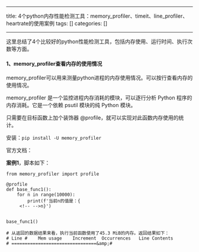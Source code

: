 
--- 
title:  4个python内存性能检测工具：memory_profiler、timeit、line_profiler、heartrate的使用案例 
tags: []
categories: [] 

---
这里总结了4个比较好的python性能检测工具，包括内存使用、运行时间、执行次数等方面。

#### 1、memory_profiler查看内存的使用情况

memory_profiler可以用来测量python进程的内存使用情况。可以按行查看内存的使用情况。

memory_profiler 是一个监控进程内存消耗的模块，可以逐行分析 Python 程序的内存消耗。它是一个依赖 psutil 模块的纯 Python 模块。

只需要在目标函数上加个装饰器 @profile，就可以实现对此函数内存使用的统计。

安装：`pip install -U memory_profiler`

官方文档：

**案例1**，脚本如下：

```
from memory_profiler import profile

@profile
def base_func1():
    for n in range(10000):
        print(f'当前n的值是：{
     <!-- -->n}')


base_func1()

# 从返回的数据结果来看，执行当前函数使用了45.3 MiB的内存。返回结果如下：
# Line #    Mem usage    Increment  Occurrences   Line Contents
# ================================&amp;#
```
